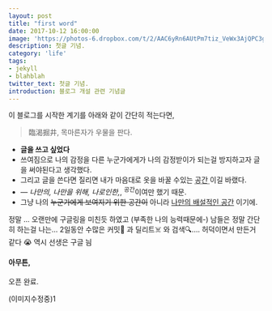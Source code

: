 ```yaml
---
layout: post
title: "first word"
date: 2017-10-12 16:00:00
image: 'https://photos-6.dropbox.com/t/2/AAC6yRn6AUtPm7tiz_VeWx3AjQPC3gHKVVz63PcPodKnGw/12/684875356/jpeg/32x32/1/_/1/2/first_img.jpg/EL-jnc8FGPulBCAHKAc/3kspqRw-bMcQY1L1VIWjNS1_oiBrvun6_7TbU0U8yJE?size=800x600&size_mode=3'
description: 첫글 기념.
category: 'life'
tags:
- jekyll
- blahblah
twitter_text: 첫글 기념.
introduction: 블로그 개설 관련 기념글
---
```


이 블로그를 시작한 계기를 아래와 같이 간단히 적는다면,

> 臨渴掘井, 목마른자가 우물을 판다.

- **글을 쓰고 싶었다**
- 쓰여짐으로 나의 감정을 다른 누군가에게가 나의 감정받이가 되는걸 방지하고자 글을 써야된다고 생각했다.
- 그리고 글을 쓴다면 질리면 내가 마음대로 옷을 바꿀 수있는 <abbr title="HyperText Markup Langage">공간 </abbr> 이길 바랬다.
- <cite>&mdash; 나만의, 나만을 위해, 나로인한,</cite>, <sup>공간</sup>이여만 했기 때문.
- 그냥 나의 <del>누군가에게 보여지기 위한 공간이</del> 아니라 <ins>나만의 배설적인 공간</ins> 이기에.

정말 ... 오랜만에 구글링을 미친듯 하였고 (부족한 나의 능력때문에-)
남들은 정말 간단히 하는걸 나는... 2일동안 수많은 커밋🚀 과 딜리트☠️ 와 검색🔍.... 허덕이면서 만든거 같다 😭 역시 선생은 구글 늼

#### 아무튼,
오픈 완료.

(이미지수정중)1
